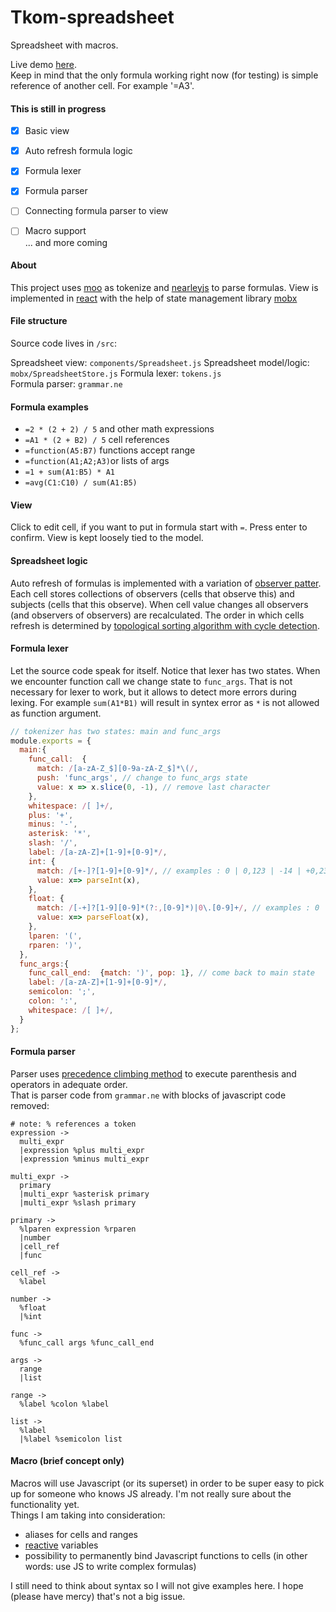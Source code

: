# Tkom-spreadsheet

Spreadsheet with macros.

Live demo [here](https://maciejkasprzyk.github.io/tkom-spreadsheet/).  
Keep in mind that the only formula working right now (for testing) is simple reference of another cell. For example '=A3'.

#### This is still in progress
 * [x] Basic view
 * [x] Auto refresh formula logic
 * [x] Formula lexer
 * [x] Formula parser
 * [ ] Connecting formula parser to view  
 * [ ] Macro support  
... and more coming


#### About

This project uses [moo](https://github.com/no-context/moo) as tokenize and [nearleyjs](https://nearley.js.org/) to parse formulas. View is implemented in [react](https://reactjs.org/) with the help of state management library [mobx](https://mobx.js.org/.)

#### File structure

Source code lives in `/src`:

Spreadsheet view: `components/Spreadsheet.js`
Spreadsheet model/logic: `mobx/SpreadsheetStore.js`
Formula lexer: `tokens.js`  
Formula parser: `grammar.ne`  

#### Formula examples
 * `=2 * (2 + 2) / 5` and other math expressions
 * `=A1 * (2 + B2) / 5` cell references
 * `=function(A5:B7)` functions accept range
 * `=function(A1;A2;A3)`or lists of args
 * `=1 + sum(A1:B5) * A1`
 * `=avg(C1:C10) / sum(A1:B5)`

 

#### View
Click to edit cell, if you want to put in formula start with `=`. Press enter to confirm. View is kept loosely tied to the model.

#### Spreadsheet logic
Auto refresh of formulas is implemented with a variation of [observer patter](https://en.wikipedia.org/wiki/Observer_pattern). Each cell stores collections of observers (cells that observe this) and subjects (cells that this observe). When cell value changes all observers (and observers of observers) are recalculated. The order in which cells refresh is determined by [topological sorting algorithm with cycle detection](https://en.wikipedia.org/wiki/Topological_sorting#Depth-first_search).

#### Formula lexer
Let the source code speak for itself. Notice that lexer has two states. When we encounter function call we change state to `func_args`. That is not necessary for lexer to work, but it allows to detect more errors during lexing. For example `sum(A1*B1)` will result in syntex error as `*` is not allowed as function argument.
```js
// tokenizer has two states: main and func_args
module.exports = {
  main:{
    func_call:  {
      match: /[a-zA-Z_$][0-9a-zA-Z_$]*\(/,
      push: 'func_args', // change to func_args state
      value: x => x.slice(0, -1), // remove last character
    },
    whitespace: /[ ]+/,
    plus: '+',
    minus: '-',
    asterisk: '*',
    slash: '/',
    label: /[a-zA-Z]+[1-9]+[0-9]*/,
    int: {
      match: /[+-]?[1-9]+[0-9]*/, // examples : 0 | 0,123 | -14 | +0,23
      value: x=> parseInt(x),
    },
    float: {
      match: /[-+]?[1-9][0-9]*(?:,[0-9]*)|0\.[0-9]+/, // examples : 0 | 0,123 | -14 | +0,23
      value: x=> parseFloat(x),
    },
    lparen: '(',
    rparen: ')',
  },
  func_args:{
    func_call_end:  {match: ')', pop: 1}, // come back to main state
    label: /[a-zA-Z]+[1-9]+[0-9]*/,
    semicolon: ';',
    colon: ':',
    whitespace: /[ ]+/,
  }
};
```

#### Formula parser
Parser uses [precedence climbing method](https://en.wikipedia.org/wiki/Operator-precedence_parser#Precedence_climbing_method) to execute parenthesis and operators in adequate order.  
That is parser code from `grammar.ne` with blocks of javascript code removed:
```
# note: % references a token
expression ->
  multi_expr
  |expression %plus multi_expr
  |expression %minus multi_expr

multi_expr ->
  primary
  |multi_expr %asterisk primary
  |multi_expr %slash primary
    
primary ->
  %lparen expression %rparen
  |number
  |cell_ref 
  |func

cell_ref ->
  %label

number ->
  %float 
  |%int

func ->
  %func_call args %func_call_end

args ->
  range
  |list
    
range ->
  %label %colon %label
    
list ->
  %label
  |%label %semicolon list
```

#### Macro (brief concept only)
Macros will use Javascript (or its superset) in order to be super easy to pick up for someone who knows JS already. I'm not really sure about the functionality yet.  
Things I am taking into consideration:
* aliases for cells and ranges
* [reactive](https://en.wikipedia.org/wiki/Reactive_programming) variables
* possibility to permanently bind Javascript functions to cells (in other words: use JS to write complex formulas)

I still need to think about syntax so I will not give examples here. I hope (please have mercy) that's not a big issue.
